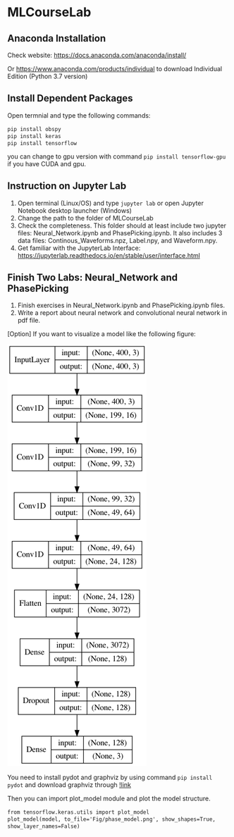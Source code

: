 # MLCourseLab
 
## Anaconda Installation
Check website: https://docs.anaconda.com/anaconda/install/

Or  https://www.anaconda.com/products/individual to download Individual Edition (Python 3.7 version)

## Install Dependent Packages
Open termnial and type the following commands:
```
pip install obspy
pip install keras
pip install tensorflow
```
you can change to gpu version with command `pip install tensorflow-gpu` if you have CUDA and gpu.

## Instruction on Jupyter Lab

1) Open terminal (Linux/OS) and type `jupyter lab` or open Jupyter Notebook desktop launcher (Windows)
2) Change the path to the folder of MLCourseLab
3) Check the completeness. This folder should at least include two jupyter files: Neural_Network.ipynb and PhasePicking.ipynb. It also includes 3 data files: Continous_Waveforms.npz, Label.npy, and Waveform.npy. 
4) Get familiar with the JupyterLab Interface: https://jupyterlab.readthedocs.io/en/stable/user/interface.html

## Finish Two Labs: Neural_Network and PhasePicking
1) Finish exercises in Neural_Network.ipynb and PhasePicking.ipynb files.
2) Write a report about neural network and convolutional neural network in pdf file.  


[Option] If you want to visualize a model like the following figure:

![image](./Fig/phase_model.png)

You need to install pydot and graphviz by using command `pip install pydot` and download graphviz through [!link](http://www.graphviz.org/download/)

Then you can import plot_model module and plot the model structure.
```
from tensorflow.keras.utils import plot_model
plot_model(model, to_file='Fig/phase_model.png', show_shapes=True, show_layer_names=False)
```
